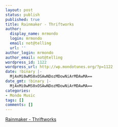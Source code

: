 ```yaml
---
layout: post
status: publish
published: true
title: Rainmaker - Thriftworks
author:
  display_name: mrmondo
  login: mrmondo
  email: not@telling
  url: ''
author_login: mrmondo
author_email: not@telling
wordpress_id: 1122
wordpress_url: http://wp.mondotunes.org/?p=1122
date: !binary |-
  MjAxMi0wMS0xOSAwNDozMDowNiArMDAwMA==
date_gmt: !binary |-
  MjAxMi0wMS0xOSAwNDozMDowNiArMDAwMA==
categories:
- Mondo Music
tags: []
comments: []
---
```

<a href='http://jatlas.bandcamp.com/'>Rainmaker - Thriftworks</a>
